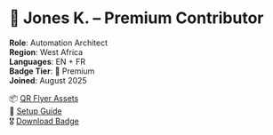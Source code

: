 # 🔵 Jones K. – Premium Contributor

**Role**: Automation Architect  
**Region**: West Africa  
**Languages**: EN + FR  
**Badge Tier**: 🔵 Premium  
**Joined**: August 2025

📦 [QR Flyer Assets](../QR_Flyers/JonesK/)  
📁 [Setup Guide](../Welcome_Kit/EN/Setup_Guide_EN.pdf)  
🎖️ [Download Badge](../../Contributor_Badges/Output/badges/JonesK_Premium_EN_FR.png)
